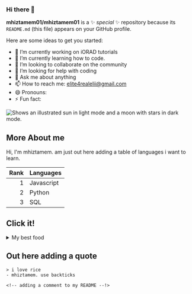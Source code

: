 ### Hi there 👋

**mhiztamem01/mhiztamem01** is a ✨ _special_ ✨ repository because its `README.md` (this file) appears on your GitHub profile.

Here are some ideas to get you started:

- 🔭 I’m currently working on iORAD tutorials
- 🌱 I’m currently learning how to code.
- 👯 I’m looking to collaborate on the community
- 🤔 I’m looking for help with coding
- 💬 Ask me about anything
- 📫 How to reach me: elite4realelii@gmail.com 
- 😄 Pronouns: 
- ⚡ Fun fact:

<picture>
  <source media="(prefers-color-scheme: dark)" srcset="https://user-images.githubusercontent.com/25423296/163456776-7f95b81a-f1ed-45f7-b7ab-8fa810d529fa.png">
  <source media="(prefers-color-scheme: light)" srcset="https://user-images.githubusercontent.com/25423296/163456779-a8556205-d0a5-45e2-ac17-42d089e3c3f8.png">
  <img alt="Shows an illustrated sun in light mode and a moon with stars in dark mode." src="https://user-images.githubusercontent.com/25423296/163456779-a8556205-d0a5-45e2-ac17-42d089e3c3f8.png">
</picture>

## More About me

Hi, I'm mhiztamem. am just out here adding a table of languages i want to learn.

| Rank | Languages |
|-----:|-----------|
|     1| Javascript|
|     2| Python    |
|     3| SQL       |

## Click it!

<details>
<summary>My best food</summary>

rice
  
</details>

## Out here adding a quote

```
> i love rice
- mhiztamem. use backticks

<!-- adding a comment to my README --!>
